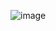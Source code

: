 

![image](https://static.platzi.com/media/user_upload/og-db8e523f-e0c6-4f70-a569-9bef692cc882.jpg)

